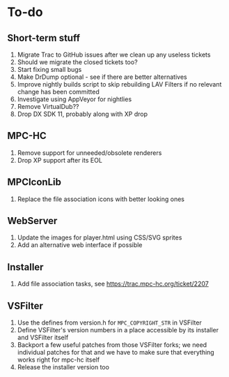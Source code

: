 # To-do

## Short-term stuff

1. Migrate Trac to GitHub issues after we clean up any useless tickets
2. Should we migrate the closed tickets too?
3. Start fixing small bugs
4. Make DrDump optional - see if there are better alternatives
5. Improve nightly builds script to skip rebuilding LAV Filters if no relevant change has been committed
6. Investigate using AppVeyor for nightlies
7. Remove VirtualDub??
8. Drop DX SDK 11, probably along with XP drop

## MPC-HC

1. Remove support for unneeded/obsolete renderers
2. Drop XP support after its EOL

## MPCIconLib

1. Replace the file association icons with better looking ones

## WebServer

1. Update the images for player.html using CSS/SVG sprites
2. Add an alternative web interface if possible

## Installer

1. Add file association tasks, see <https://trac.mpc-hc.org/ticket/2207>

## VSFilter

1. Use the defines from version.h for `MPC_COPYRIGHT_STR` in VSFilter
2. Define VSFilter's version numbers in a place accessible by its installer and VSFilter itself
3. Backport a few useful patches from those VSFilter forks; we need individual patches for that
   and we have to make sure that everything works right for mpc-hc itself
4. Release the installer version too
